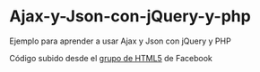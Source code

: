 Ajax-y-Json-con-jQuery-y-php
============================

Ejemplo para aprender a usar Ajax y Json con jQuery y PHP




Código subido desde el [grupo de HTML5](http://www.facebook.com/groups/html5.grupo/) de Facebook
